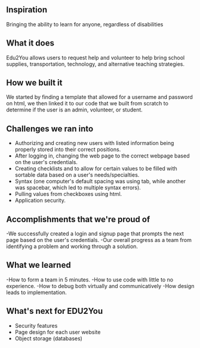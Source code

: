 ## Inspiration 
Bringing the ability to learn for anyone, regardless of disabilities

## What it does
Edu2You allows users to request help and volunteer to help bring school supplies, transportation, technology, and alternative teaching strategies.

## How we built it
We started by finding a template that allowed for a username and password on html, we then linked it to our code that we built from scratch to determine if the user is an admin, volunteer, or student.

## Challenges we ran into
- Authorizing and creating new users with listed information being properly stored into their correct positions.
- After logging in, changing the web page to the correct webpage based on the user's credentials.
- Creating checklists and to allow for certain values to be filled with sortable data based on a user's needs/specialties.
- Syntax (one computer's default spacing was using tab, while another was spacebar, which led to multiple syntax errors).
- Pulling values from checkboxes using html.
- Application security.

## Accomplishments that we're proud of
-We successfully created a login and signup page that prompts the next page based on the user's credentials.
-Our overall progress as a team from identifying a problem and working through a solution. 

## What we learned
-How to form a team in 5 minutes.
-How to use code with little to no experience.
-How to debug both virtually and communicatively
-How design leads to implementation.

## What's next for EDU2You
- Security features
- Page design for each user website
- Object storage (databases)